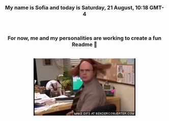 


<div align="center">
<h3 >My name is Sofia and today is Saturday, 21 August, 10:18 GMT-4</h3><br>
<h3 >For now, me and my personalities are working to create a fun Readme 👋
</h3><br>
<img src='img/dwight.gif' alt='working...'/>
</div>
